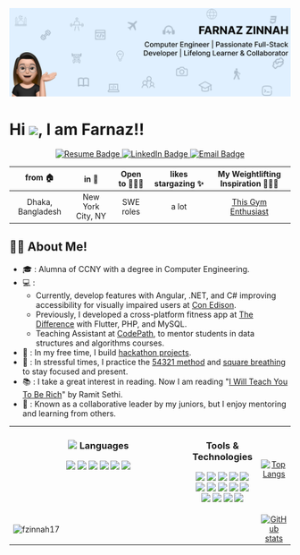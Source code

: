 <p align="center">
  <img src="https://github.com/fzinnah17/fzinnah17/blob/main/git.png" alt="My Banner"><br>
</p>

<h1>Hi <img src="https://media.giphy.com/media/hvRJCLFzcasrR4ia7z/giphy.gif" width="25">, I am Farnaz!!</h1>

<p align="center">
  <a href="https://drive.google.com/file/d/1WzedGXaZKw_GgLFhRzdmLN9OXaO0qbuk/view?usp=sharing" target="_blank">
    <img src="https://img.shields.io/badge/Resume-brightgreen" alt="Resume Badge">
  </a>

  <a href="https://www.linkedin.com/in/farnaz-zinnah/" target="_blank">
    <img src="https://img.shields.io/badge/LinkedIn-orange" alt="LinkedIn Badge">
  </a>

  <a href="mailto:farnazsamia@gmail.com">
    <img src="https://img.shields.io/badge/Email-blueviolet" alt="Email Badge">
  </a>
</p>

<div align="center">
  
| from 🏠         | in 📍               | Open to 🧘🏻‍♀️       | likes stargazing ✨   | My Weightlifting Inspiration 🏋🏼‍♀️ |
|:--------------:|:-------------------:|:-------------------:|:--------------------:|:------------------------------------------:|
| Dhaka, Bangladesh | New York City, NY | SWE roles | a lot              | [This Gym Enthusiast](https://www.youtube.com/watch?v=Zl_grb33STg) |

</div>


## 👩‍💻 About Me!

- 🎓 : Alumna of CCNY with a degree in Computer Engineering.
- 💻 :
  - Currently, develop features with Angular, .NET, and C# improving accessibility for visually impaired users at [Con Edison](https://www.coned.com/en).
  - Previously, I developed a cross-platform fitness app at [The Difference](https://thedifferenceapp.com/) with Flutter, PHP, and MySQL.
  - Teaching Assistant at [CodePath](https://www.codepath.org/), to mentor students in data structures and algorithms courses.
- 🌟 : In my free time, I build [hackathon projects](https://devpost.com/fzinnah000).
- 🧘 : In stressful times, I practice the [54321 method](https://www.choosingtherapy.com/54321-method/) and [square breathing](https://www.choosingtherapy.com/box-breathing/) to stay focused and present.
- 📚 : I take a great interest in reading. Now I am reading "[I Will Teach You To Be Rich](https://www.iwillteachyoutoberich.com/wp-content/uploads/2023/01/IWillTeachYoutoBeRich-Chapter1.pdf)" by Ramit Sethi.
- 🌱 : Known as a collaborative leader by my juniors, but I enjoy mentoring and learning from others.

<div align="center">
    <table style="width: 100%">
        <tr>
            <!-- Left Column: Languages and Tools -->
            <td valign="top" style="width: 75%">
                <h3 align="center"><img
                        src="https://media2.giphy.com/media/QssGEmpkyEOhBCb7e1/giphy.gif?cid=ecf05e47a0n3gi1bfqntqmob8g9aid1oyj2wr3ds3mg700bl&rid=giphy.gif"
                        width="25"> Languages </h3>
                <p align="center">
                    <img src="https://img.icons8.com/color/48/000000/java-coffee-cup-logo.png" width="40" />
                    <img src="https://img.icons8.com/fluency/48/000000/python.png" width="40" />
                    <img src="https://img.icons8.com/color/48/000000/c-plus-plus-logo.png" width="40" />
                    <img src="https://img.icons8.com/fluency/48/000000/javascript.png" width="40" />
                    <img src="https://upload.wikimedia.org/wikipedia/commons/thumb/4/4c/Typescript_logo_2020.svg/1200px-Typescript_logo_2020.svg.png"
                        width="40" />
                    <img src="https://img.icons8.com/color/48/000000/c-sharp-logo.png" width="40" />
                </p>
            </td>
            <td valign="top" width="25%">
                <h3 align="center">Tools & Technologies</h3>
                <p align="center">
                    <img src="https://upload.wikimedia.org/wikipedia/commons/thumb/a/a7/React-icon.svg/1200px-React-icon.svg.png"
                        width="24" />
                    <img src="https://d2nir1j4sou8ez.cloudfront.net/wp-content/uploads/2021/12/nextjs-boilerplate-logo.png"
                        width="24" />
                    <img src="https://upload.wikimedia.org/wikipedia/commons/thumb/b/b2/Bootstrap_logo.svg/1200px-Bootstrap_logo.svg.png"
                        width="24" />
                    <img src="https://www.datocms-assets.com/45470/1631026680-logo-react-native.png" width="24" />
                    <img src="https://upload.wikimedia.org/wikipedia/commons/thumb/d/d9/Node.js_logo.svg/1200px-Node.js_logo.svg.png"
                        width="24" />
                    <img src="https://git-scm.com/images/logos/downloads/Git-Icon-1788C.png" width="24" />
                    <img src="https://github.githubassets.com/images/modules/logos_page/GitHub-Logo.png" width="24" />
                    <img src="https://msdynamicsnavashwinitripathi.files.wordpress.com/2021/01/docker_logo.png"
                        width="24" />
                    <img src="https://static-00.iconduck.com/assets.00/postman-icon-497x512-beb7sy75.png" width="24" />
                    <img src="https://upload.wikimedia.org/wikipedia/commons/thumb/5/5c/AWS_Simple_Icons_AWS_Cloud.svg/2560px-AWS_Simple_Icons_AWS_Cloud.svg.png"
                        width="24" />
                    <img src="https://cdn4.iconfinder.com/data/icons/google-i-o-2016/512/google_firebase-2-512.png"
                        width="24" />
                    <img src="https://pbs.twimg.com/profile_images/1452637606559326217/GFz_P-5e_400x400.png"
                        width="24" />
                    <img src="https://icons.veryicon.com/png/o/application/app-icon-7/jira-5.png" width="24" />
                    <img src="https://pipedream.com/s.v0/app_1YMhwo/logo/orig" width="24" />
                </p>
            </td>
            <!-- Most Used Languages Image -->
            <td align="center">
                <a href="https://github.com/fzinnah17/github-readme-stats">
                    <img src="https://github-readme-stats.vercel.app/api/top-langs/?username=fzinnah17&layout=compact"
                        alt="Top Langs">
                </a>
            </td>
        </tr>
        <tr>
            <!-- GitHub Streaks Stats Image -->
            <td colspan="2">
                <img align="center" src="https://github-readme-streak-stats.herokuapp.com/?user=fzinnah17&"
                    alt="fzinnah17" />
            </td>
            <!-- GitHub Stats Image -->
            <td align="center">
                <a href="https://github.com/fzinnah17">
                    <img src="https://github-readme-stats.vercel.app/api?username=fzinnah17&show_icons=true&theme=radical&cache_seconds=0"
                        alt="GitHub stats">
                </a>
            </td>
        </tr>
    </table>
</div>

